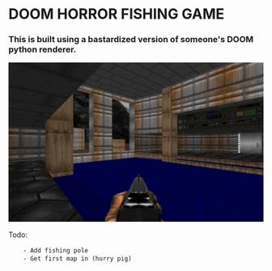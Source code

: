 # DOOM HORROR FISHING GAME

### This is built using a bastardized version of someone's DOOM python renderer.
![doom](/sreenshots/0.jpg)

Todo:

        - Add fishing pole
        - Get first map in (hurry pig)
